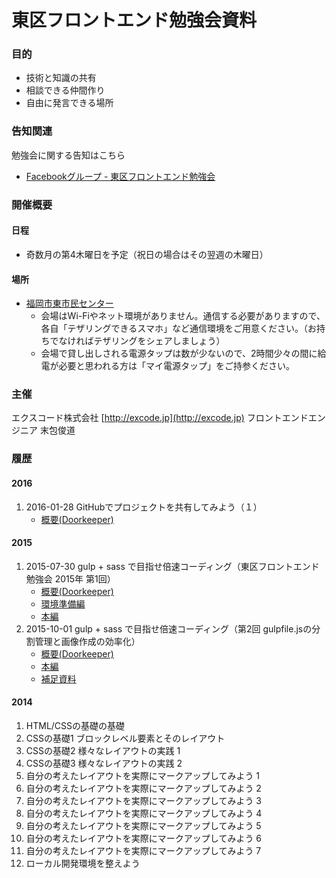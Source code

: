 # 東区フロントエンド勉強会資料


### 目的

- 技術と知識の共有
- 相談できる仲間作り
- 自由に発言できる場所

### 告知関連

勉強会に関する告知はこちら

- [Facebookグループ - 東区フロントエンド勉強会](https://www.facebook.com/groups/1456696577966915/)

### 開催概要

#### 日程

- 奇数月の第4木曜日を予定（祝日の場合はその翌週の木曜日）

#### 場所

- [福岡市東市民センター](http://www.higashi-shimin.info/)
	- 会場はWi-Fiやネット環境がありません。通信する必要がありますので、各自「テザリングできるスマホ」など通信環境をご用意ください。（お持ちでなければテザリングをシェアしましょう）
	- 会場で貸し出しされる電源タップは数が少ないので、2時間少々の間に給電が必要と思われる方は「マイ電源タップ」をご持参ください。

### 主催

エクスコード株式会社
[http://excode.jp](http://excode.jp)
フロントエンドエンジニア
末包俊道

### 履歴

#### 2016

1. 2016-01-28 GitHubでプロジェクトを共有してみよう（１）
	- [概要(Doorkeeper)](https://higashiku.doorkeeper.jp/events/37200)

#### 2015

1. 2015-07-30 gulp + sass で目指せ倍速コーディング（東区フロントエンド勉強会 2015年 第1回）
	- [概要(Doorkeeper)](https://higashiku.doorkeeper.jp/events/28418)
	- [環境準備編](/PDF/workshop-2015-1a.pdf)
	- [本編](/PDF/workshop-2015-1b.pdf)
2. 2015-10-01 gulp + sass で目指せ倍速コーディング（第2回 gulpfile.jsの分割管理と画像作成の効率化）
	- [概要(Doorkeeper)](https://higashiku.doorkeeper.jp/events/30953)
	- [本編](/PDF/workshop-2015-2a.pdf)
	- [補足資料](/PDF/workshop-2015-2b.pdf)

#### 2014

1. HTML/CSSの基礎の基礎
2. CSSの基礎1 ブロックレベル要素とそのレイアウト
3. CSSの基礎2 様々なレイアウトの実践 1
4. CSSの基礎3 様々なレイアウトの実践 2
5. 自分の考えたレイアウトを実際にマークアップしてみよう 1
6. 自分の考えたレイアウトを実際にマークアップしてみよう 2
7. 自分の考えたレイアウトを実際にマークアップしてみよう 3
8. 自分の考えたレイアウトを実際にマークアップしてみよう 4
9. 自分の考えたレイアウトを実際にマークアップしてみよう 5
10. 自分の考えたレイアウトを実際にマークアップしてみよう 6
11. 自分の考えたレイアウトを実際にマークアップしてみよう 7
12. ローカル開発環境を整えよう




